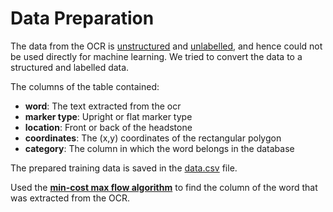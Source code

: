 # Data Preparation

The data from the OCR is [unstructured](https://en.wikipedia.org/wiki/Unstructured_data) and [unlabelled](https://www.techopedia.com/definition/33696/unlabeled-data), and hence could not be used directly for machine learning. We tried to convert the data to a structured and labelled data.

The columns of the table contained:
* **word**: The text extracted from the ocr
* **marker type**: Upright or flat marker type
* **location**: Front or back of the headstone
* **coordinates**: The (x,y) coordinates of the rectangular polygon
* **category**: The column in which the word belongs in the database

The prepared training data is saved in the [data.csv](https://github.com/FourFront-Senior-Design/Autofill-pythonenv/blob/master/FourFrontScripts/TestData/data.csv) file.

Used the [**min-cost max flow algorithm**](https://www.hackerearth.com/practice/algorithms/graphs/minimum-cost-maximum-flow/tutorial/) to find the column of the word that was extracted from the OCR.
